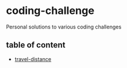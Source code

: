 # coding-challenge

Personal solutions to various coding challenges

## table of content

- [travel-distance](./travel-distance#travel-distance)
